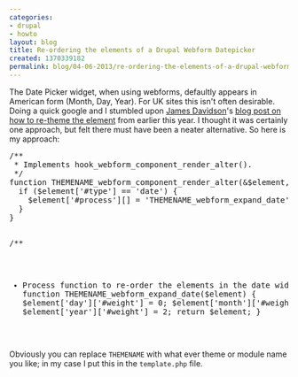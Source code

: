 ```yaml
---
categories:
- drupal
- howto
layout: blog
title: Re-ordering the elements of a Drupal Webform Datepicker
created: 1370339182
permalink: blog/04-06-2013/re-ordering-the-elements-of-a-drupal-webform-datepicker
---
```

<p>The Date Picker widget, when using webforms, defaultly appears in American form (Month, Day, Year). For UK sites this isn't often desirable. Doing a quick google and I stumbled upon <a href="https://twitter.com/davidsonj" rel="author">James Davidson</a>'s <a href="http://davidsonj.com/blog/how-reorder-date-format-webform-date-picker">blog post on how to re-theme the element</a> from earlier this year. I thought it was certainly one approach, but felt there must have been a neater alternative. So here is my approach:</p>
<!--break-->
<pre language="php">
/**
 * Implements hook_webform_component_render_alter().
 */
function THEMENAME_webform_component_render_alter(&$element, &$component) {
  if ($element['#type'] == 'date') {
    $element['#process'][] = 'THEMENAME_webform_expand_date';
  }
}

/**
 * Process function to re-order the elements in the date widget.
 */
function THEMENAME_webform_expand_date($element) {
  $element['day']['#weight'] = 0;
  $element['month']['#weight'] = 1;
  $element['year']['#weight'] = 2;
  return $element;
}
</pre>
<p>Obviously you can replace <code>THEMENAME</code> with what ever theme or module name you like; in my case I put this in the <code>template.php</code> file.</p>

